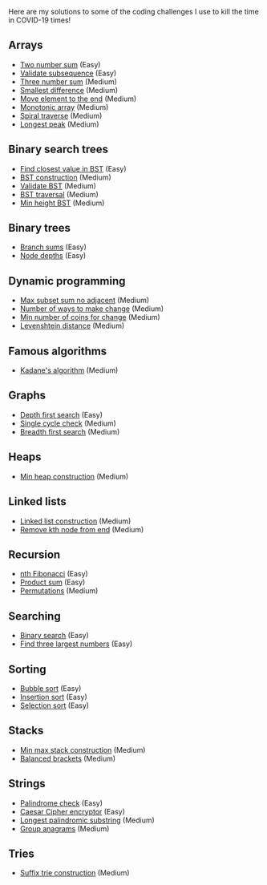 Here are my solutions to some of the coding challenges I use to kill the time in COVID-19 times!

## Arrays

- [Two number sum](./two_number_sum.py) (Easy)
- [Validate subsequence](./validate_susbequence.py) (Easy)
- [Three number sum](./three_number_sum.py) (Medium)
- [Smallest difference](./smallest_difference.py) (Medium)
- [Move element to the end](./move_element_to_the_end.py) (Medium)
- [Monotonic array](./monotonic_array.py) (Medium)
- [Spiral traverse](./spiral_traverse.py) (Medium)
- [Longest peak](./longest_peak.py) (Medium)

## Binary search trees

- [Find closest value in BST](./find_closest_value_in_bst.py) (Easy)
- [BST construction](./bst_construction.py) (Medium)
- [Validate BST](./validate_bst.py) (Medium)
- [BST traversal](./bst_traversal.py) (Medium)
- [Min height BST](./min_height_bst.py) (Medium)

## Binary trees

- [Branch sums](./branch_sums.py) (Easy)
- [Node depths](./node_depths.py) (Easy)

## Dynamic programming

- [Max subset sum no adjacent](./max_subset_sum_no_adjacent.py) (Medium)
- [Number of ways to make change](./number_of_ways_to_make_change.py) (Medium)
- [Min number of coins for change](./min_number_of_coins_for_change.py) (Medium)
- [Levenshtein distance](./levenshtein_distance.py) (Medium)

## Famous algorithms

- [Kadane's algorithm](./kadanes_algorithm.py) (Medium)

## Graphs

- [Depth first search](./depth_first_search.py) (Easy)
- [Single cycle check](./single_cycle_check.py) (Medium)
- [Breadth first search](./breadth_first_search.py) (Medium)

## Heaps

- [Min heap construction](./min_heap_construction.py) (Medium)

## Linked lists

- [Linked list construction](./linked_list_construction.py) (Medium)
- [Remove kth node from end](./remove_kth_node_from_end.py) (Medium)

## Recursion

- [nth Fibonacci](./nth_fibonacci.py) (Easy)
- [Product sum](./product_sum.py) (Easy)
- [Permutations](./permutations.py) (Medium)

## Searching

- [Binary search](./binary_search.py) (Easy)
- [Find three largest numbers](./find_three_largest_numbers.py) (Easy)

## Sorting

- [Bubble sort](./bubble_sort.py) (Easy)
- [Insertion sort](./insertion_sort.py) (Easy)
- [Selection sort](./selection_sort.py) (Easy)

## Stacks

- [Min max stack construction](./min_max_stack_construction.py) (Medium)
- [Balanced brackets](./balanced_brackets.py) (Medium)

## Strings

- [Palindrome check](./palindrome_check.py) (Easy)
- [Caesar Cipher encryptor](./caesar_cipher_encryptor.py) (Easy)
- [Longest palindromic substring](./longest_palindromic_substring.py) (Medium)
- [Group anagrams](./group_anagrams.py) (Medium)

## Tries

- [Suffix trie construction](./suffix_trie_construction.py) (Medium)
